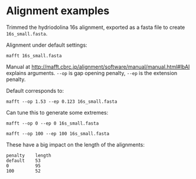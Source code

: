 # Alignment examples

Trimmed the hydriodolina 16s alignment, exported as a fasta file to create `16s_small.fasta`.

Alignment under default settings:

    mafft 16s_small.fasta

Manual at http://mafft.cbrc.jp/alignment/software/manual/manual.html#lbAI explains arguments. `--op` is gap opening penalty, `--ep` is the extension penalty.


Default corresponds to:


    mafft --op 1.53 --ep 0.123 16s_small.fasta


Can tune this to generate some extremes:

    mafft --op 0 --ep 0 16s_small.fasta

    mafft --op 100 --ep 100 16s_small.fasta


These have a big impact on the length of the alignments:

    penalty    length
    default    53
    0          95
    100        52